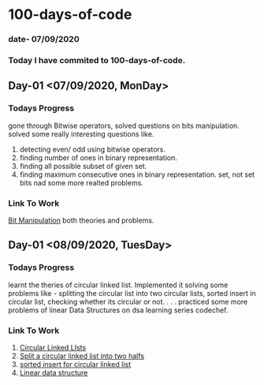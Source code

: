 # 100-days-of-code 
### date- 07/09/2020
### Today I have commited to 100-days-of-code. 

## Day-01 <07/09/2020, MonDay>
### Todays Progress
gone through Bitwise operators, solved questions on bits manipulation.
solved some really interesting questions like.
1. detecting even/ odd using bitwise operators.
2. finding number of ones in binary representation.
3. finding all possible subset of given set.
4. finding maximum consecutive ones in binary representation.
set, not set bits nad some more realted problems.

### Link To Work
[Bit Manipulation](https://www.hackerearth.com/practice/basic-programming/bit-manipulation/basics-of-bit-manipulation/tutorial/)
both theories and problems.

## Day-01 <08/09/2020, TuesDay>
### Todays Progress
learnt the theries of circular linked list. Implemented it solving some problems like - splitting the circular list into two circular lists, sorted insert in circular list, checking whether its circular or not. . . .
practiced some more problems of linear Data Structures on dsa learning series codechef.

### Link To Work
1. [Circular Linked LIsts](https://www.geeksforgeeks.org/circular-linked-list/)
2. [Split a circular linked list into two halfs](https://www.geeksforgeeks.org/split-a-circular-linked-list-into-two-halves/?ref=lbp)
3. [sorted insert for circular linked list](https://www.geeksforgeeks.org/sorted-insert-for-circular-linked-list/?ref=lbp)
4. [Linear data structure](https://www.codechef.com/LRNDSA02)
